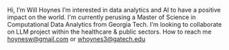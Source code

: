 Hi, I’m Will Hoynes
I’m interested in data analytics and AI to have a positive impact on the world.
I'm currently perusing a Master of Science in Computational Data Analytics from Georgia Tech. 
I’m looking to collaborate on LLM project within the healthcare & public sectors.
How to reach me hoynesw@gmail.com or whoynes3@gatech.edu

